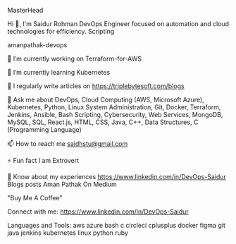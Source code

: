 
MasterHead

Hi 👋, I'm Saidur Rohman
DevOps Engineer focused on automation and cloud technologies for efficiency.
Scripting

amanpathak-devops

🔭 I’m currently working on Terraform-for-AWS

🌱 I’m currently learning Kubernetes

📝 I regularly write articles on https://triplebytesoft.com/blogs

💬 Ask me about DevOps, Cloud Computing (AWS, Microsoft Azure), Kubernetes, Python, Linux System Administration, Git, Docker, Terraform, Jenkins, Ansible, Bash Scripting, Cybersecurity, Web Services, MongoDB, MySQL, SQL, React.js, HTML, CSS, Java, C++, Data Structures, C (Programming Language)

📫 How to reach me saidhstu@gmail.com

⚡ Fun fact I am Extrovert

📄 Know about my experiences https://www.linkedin.com/in/DevOps-Saidur
Blogs posts
Aman Pathak On Medium

"Buy Me A Coffee"

Connect with me:
https://www.linkedin.com/in/DevOps-Saidur

Languages and Tools:
aws azure bash c circleci cplusplus docker figma git java jenkins kubernetes linux python ruby
